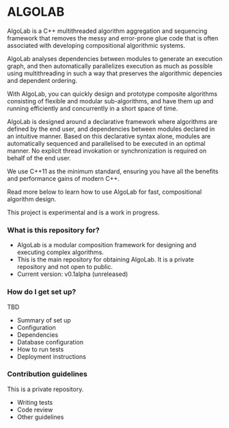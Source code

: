 # ALGOLAB #

AlgoLab is a C++ multithreaded algorithm aggregation and sequencing framework that removes the messy 
and error-prone glue code that is often associated with developing compositional algorithmic systems.

AlgoLab analyses dependencies between modules to generate an execution graph, and then automatically
parallelizes execution as much as possible using multithreading in such a way that preserves the
algorithmic depencies and dependent ordering.

With AlgoLab, you can quickly design and prototype composite algorithms consisting of flexible and
modular sub-algorithms, and have them up and running efficiently and concurrently in a short space
of time.

AlgoLab is designed around a declarative framework where algorithms are defined by the end user,
and dependencies between modules declared in an intuitive manner. Based on this declarative syntax
alone, modules are automatically sequenced and parallelised to be executed in an optimal manner.
No explicit thread invokation or synchronization is required on behalf of the end user.

We use C++11 as the minimum standard, ensuring you have all the benefits and performance gains of
modern C++.

Read more below to learn how to use AlgoLab for fast, compositional algorithm design.

This project is experimental and is a work in progress.

### What is this repository for? ###

* AlgoLab is a modular composition framework for designing and executing complex algorithms.
* This is the main repository for obtaining AlgoLab. It is a private repository and not open to public.
* Current version: v0.1alpha (unreleased)

### How do I get set up? ###

TBD

* Summary of set up
* Configuration
* Dependencies
* Database configuration
* How to run tests
* Deployment instructions

### Contribution guidelines ###

This is a private repository.

* Writing tests
* Code review
* Other guidelines
